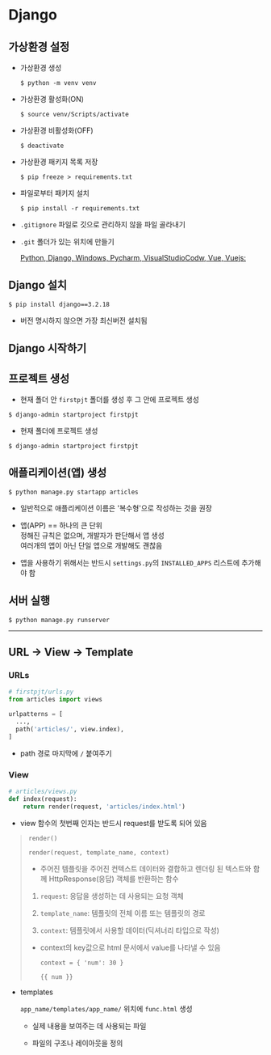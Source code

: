 # Django

## 가상환경 설정

- 가상환경 생성

  `$ python -m venv venv`

- 가상환경 활성화(ON)

  `$ source venv/Scripts/activate`

- 가상환경 비활성화(OFF)

  `$ deactivate`

- 가상환경 패키지 목록 저장

  `$ pip freeze > requirements.txt`

- 파일로부터 패키지 설치

  `$ pip install -r requirements.txt`

- `.gitignore` 파일로 깃으로 관리하지 않을 파일 골라내기

- `.git` 폴더가 있는 위치에 만들기 

  [Python, Django, Windows, Pycharm, VisualStudioCodw, Vue, Vuejs:](https://www.toptal.com/developers/gitignore/api/python,django,windows,macos,pycharm,visualstudiocode,vue,vuejs)

## Django 설치

`$ pip install django==3.2.18`

- 버전 명시하지 않으면 가장 최신버전 설치됨

## Django 시작하기

## 프로젝트 생성 

  - 현재 폴더 안 `firstpjt` 폴더를 생성 후 그 안에 프로젝트 생성

  `$ django-admin startproject firstpjt`

  - 현재 폴더에 프로젝트 생성

  `$ django-admin startproject firstpjt`

## 애플리케이션(앱) 생성

  `$ python manage.py startapp articles`

  - 일반적으로 애플리케이션 이름은 '복수형'으로 작성하는 것을 권장

  - 앱(APP) == 하나의 큰 단위<br>
  정해진 규칙은 없으며, 개발자가 판단해서 앱 생성<br>
  여러개의 앱이 아닌 단일 앱으로 개발해도 괜찮음

  - 앱을 사용하기 위해서는 반드시 `settings.py`의 `INSTALLED_APPS` 리스트에 추가해야 함

## 서버 실행

`$ python manage.py runserver`

---

## URL -> View -> Template

### URLs

```python
# firstpjt/urls.py
from articles import views

urlpatterns = [
  ...,
  path('articles/', view.index),
]
```

- path 경로 마지막에 `/` 붙여주기

### View

```python
# articles/views.py
def index(request):
    return render(request, 'articles/index.html')
```

- view 함수의 첫번째 인자는 반드시 request를 받도록 되어 있음

> `render()`
>
> `render(request, template_name, context)`
>
> - 주어진 템플릿을 주어진 컨텍스트 데이터와 결합하고 렌더링 된 텍스트와 함께 HttpResponse(응답) 객체를 반환하는 함수
>
> 1. `request`: 응답을 생성하는 데 사용되는 요청 객체
>
> 2. `template_name`: 템플릿의 전체 이름 또는 템플릿의 경로
>
> 3. `context`: 템플릿에서 사용할 데이터(딕셔너리 타입으로 작성)
>
> - context의 key값으로 html 문서에서 value를 나타낼 수 있음
>
>    `context = { 'num': 30 }`
>
>    `{{ num }}`


- templates

  `app_name/templates/app_name/` 위치에 `func.html` 생성

  - 실제 내용을 보여주는 데 사용되는 파일

  - 파일의 구조나 레이아웃을 정의

  